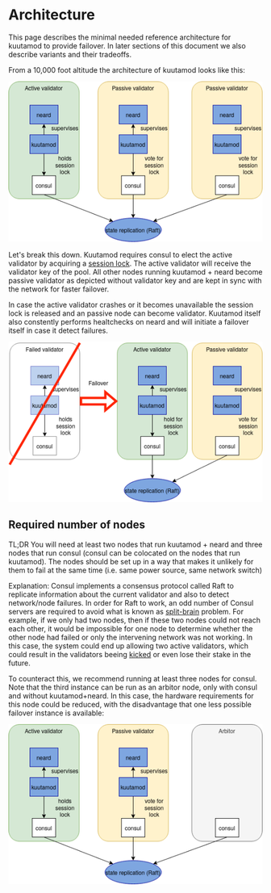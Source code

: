 # Architecture

This page describes the minimal needed reference architecture for kuutamod to provide failover.
In later sections of this document we also describe variants and their tradeoffs.

From a 10,000 foot altitude the architecture of kuutamod looks like this:

![Reference architecture](reference-architecture.png)

Let's break this down. Kuutamod requires consul to elect the active validator by
acquiring a [session
lock](https://www.consul.io/docs/dynamic-app-config/sessions).  The active
validator will receive the validator key of the pool.  All other nodes running
kuutamod + neard become passive validator as depicted without validator key and
are kept in sync with the network for faster failover.

In case the active validator crashes or it becomes unavailable the session lock
is released and an passive node can become validator. Kuutamod itself also
constently performs healtchecks on neard and will initiate a failover itself in
case it detect failures.

![Failover scenario](failover.png)

## Required number of nodes

TL;DR You will need at least two nodes that run kuutamod + neard and three nodes
that run consul (consul can be colocated on the nodes that run kuutamod).
The nodes should be set up in a way that makes it unlikely for them to fail at
the same time (i.e. same power source, same network switch)

Explanation: Consul implements a consensus protocol called Raft to replicate
information about the current validator and also to detect network/node
failures. In order for Raft to work, an odd number of Consul servers are
required to avoid what is known as
[split-brain](https://en.wikipedia.org/wiki/Split-brain_(computing)) problem.
For example, if we only had two nodes, then if these two nodes could not reach
each other, it would be impossible for one node to determine whether the other
node had failed or only the intervening network was not working. In this case,
the system could end up allowing two active validators, which could result in
the validators beeing [kicked](https://nomicon.io/BlockchainLayer/EpochManager/Staking) or even lose
their stake in the future.

To counteract this, we recommend running at least three nodes for consul.  Note
that the third instance can be run as an arbitor node, only with consul and
without kuutamod+neard. In this case, the hardware requirements for this node
could be reduced, with the disadvantage that one less possible failover instance
is available:

![arbitor](arbitor.png)
